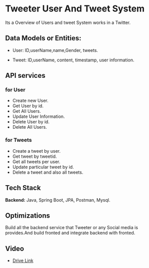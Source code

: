 
# Tweeter User And Tweet System

Its a Overview of Users and tweet System works in a Twitter.

 ## Data Models or Entities:

- User: ID,userName,name,Gender, tweets.

- Tweet: ID,userName, content, timestamp, user information.




## API services 

### for User

- Create new User.
- Get User by id.
- Get All Users.
- Update User Information.
- Delete User by id.
- Delete All Users.

### for Tweets

- Create a tweet by user.
- Get tweet by tweetid.
- Get all tweets per user.
- Update particular tweet by id.
- Delete a tweet and also all tweets.
## Tech Stack

**Backend:** Java, Spring Boot, JPA, Postman, Mysql.


## Optimizations

Build all the backend service that Tweeter or any Social media is provides.And build fronted and integrate backend with fronted.


## Video

 - [Drive Link](https://drive.google.com/file/d/1sIoY4H6avfd34Uuf8Z6zapFBGgYld1p2/view?usp=drivesdk)
 

